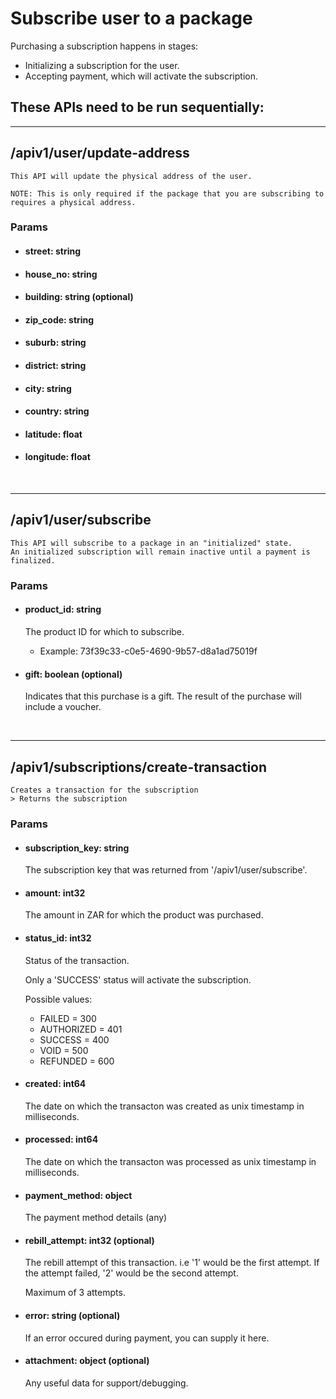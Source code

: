 # Subscribe user to a package

Purchasing a subscription happens in stages:

-   Initializing a subscription for the user.
-   Accepting payment, which will activate the subscription.

## These APIs need to be run sequentially:

---

## /apiv1/user/update-address

    This API will update the physical address of the user.

    NOTE: This is only required if the package that you are subscribing to requires a physical address.

### Params

-   #### **street: string**
-   #### **house_no: string**
-   #### **building: string** (optional)
-   #### **zip_code: string**
-   #### **suburb: string**
-   #### **district: string**
-   #### **city: string**
-   #### **country: string**
-   #### **latitude: float**
-   #### **longitude: float**

<br>

---

## /apiv1/user/subscribe

    This API will subscribe to a package in an "initialized" state.
    An initialized subscription will remain inactive until a payment is finalized.

### Params

-   #### **product_id: string**

    The product ID for which to subscribe.

    -   Example: 73f39c33-c0e5-4690-9b57-d8a1ad75019f

-   #### **gift: boolean** (optional)

    Indicates that this purchase is a gift. The result of the purchase will include a voucher.

<br>

---

## /apiv1/subscriptions/create-transaction

    Creates a transaction for the subscription
    > Returns the subscription

### Params

-   #### **subscription_key: string**

    The subscription key that was returned from '/apiv1/user/subscribe'.

-   #### **amount: int32**

    The amount in ZAR for which the product was purchased.

-   #### **status_id: int32**

    Status of the transaction.

    Only a 'SUCCESS' status will activate the subscription.

    Possible values:

    -   FAILED = 300
    -   AUTHORIZED = 401
    -   SUCCESS = 400
    -   VOID = 500
    -   REFUNDED = 600

-   #### **created: int64**

    The date on which the transacton was created as unix timestamp in milliseconds.

-   #### **processed: int64**

    The date on which the transacton was processed as unix timestamp in milliseconds.

-   #### **payment_method: object**

    The payment method details (any)

-   #### **rebill_attempt: int32** (optional)

    The rebill attempt of this transaction. i.e '1' would be the first attempt.
    If the attempt failed, '2' would be the second attempt.

    Maximum of 3 attempts.

-   #### **error: string** (optional)

    If an error occured during payment, you can supply it here.

-   #### **attachment: object** (optional)

    Any useful data for support/debugging.
